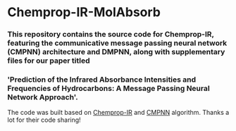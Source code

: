 # Chemprop-IR-MolAbsorb

### This repository contains the source code for Chemprop-IR, featuring the communicative message passing neural network (CMPNN) architecture and DMPNN, along with supplementary files for our paper titled 

### 'Prediction of the Infrared Absorbance Intensities and Frequencies of Hydrocarbons: A Message Passing Neural Network Approach'. 



The code was built based on [Chemprop-IR](https://github.com/gfm-collab/chemprop-IR) and [CMPNN](https://github.com/SY575/CMPNN) algorithm. Thanks a lot for their code sharing!
